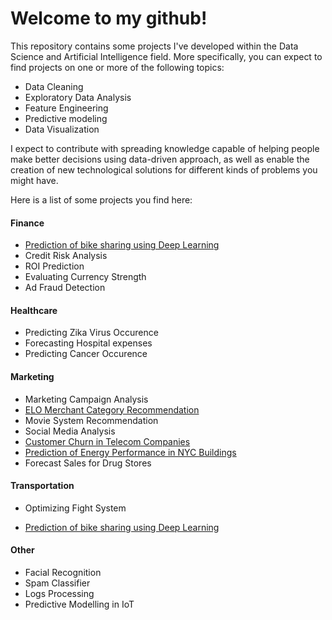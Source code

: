 # Welcome to my github!


This repository contains some projects I've developed within the Data Science and Artificial Intelligence field. More specifically, you can expect to find projects  on one or more of the following topics:
  * Data Cleaning
  * Exploratory Data Analysis
  * Feature Engineering
  * Predictive modeling
  * Data Visualization

I expect to contribute with spreading  knowledge capable of helping people make better decisions using data-driven approach, as well as enable the creation of new technological solutions for different kinds of problems you might have.

Here is a list of some projects you find here:

#### Finance 

- [Prediction of bike sharing using Deep Learning](https://github.com/dmiekoar/Projects/blob/master/Fraud%20Detection%20with%20Deep%20Learning.ipynb)
- Credit Risk Analysis
- ROI Prediction
- Evaluating Currency Strength
- Ad Fraud Detection


#### Healthcare
- Predicting Zika Virus Occurence
- Forecasting Hospital expenses
- Predicting Cancer Occurence


#### Marketing 
- Marketing Campaign Analysis
- [ELO Merchant Category Recommendation](https://github.com/dmiekoar/DSA/tree/master/ELO%20Merchant%20Category%20Recommendation)
- Movie System Recommendation
- Social Media Analysis
- [Customer Churn in Telecom Companies](https://github.com/dmiekoar/Projects/blob/master/Customer%20Churn%20in%20Telecom%20Companies.ipynb)
- [Prediction of Energy Performance in NYC Buildings](https://github.com/dmiekoar/DSA/blob/master/Predicting%20ENERGY%20STAR%20Score.ipynb)
- Forecast Sales for Drug Stores

#### Transportation
- Optimizing Fight System

- [Prediction of bike sharing using Deep Learning](https://github.com/dmiekoar/DSA/blob/master/Predicting%20ENERGY%20STAR%20Score.ipynb)


#### Other
- Facial Recognition
- Spam Classifier
- Logs Processing
- Predictive Modelling in IoT


